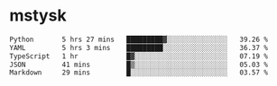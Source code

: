 # mstysk

<!--START_SECTION:waka-->

```txt
Python       5 hrs 27 mins   █████████▓░░░░░░░░░░░░░░░   39.26 %
YAML         5 hrs 3 mins    █████████░░░░░░░░░░░░░░░░   36.37 %
TypeScript   1 hr            █▓░░░░░░░░░░░░░░░░░░░░░░░   07.19 %
JSON         41 mins         █▒░░░░░░░░░░░░░░░░░░░░░░░   05.03 %
Markdown     29 mins         █░░░░░░░░░░░░░░░░░░░░░░░░   03.57 %
```

<!--END_SECTION:waka-->
